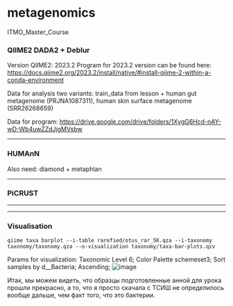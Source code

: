 # metagenomics
ITMO_Master_Course

### QIIME2 DADA2 + Deblur
Version QIIME2: 2023.2 
Program for 2023.2 version can be found here: https://docs.qiime2.org/2023.2/install/native/#install-qiime-2-within-a-conda-environment 

Data for analysis two variants: train_data from lesson + human gut metagenome (PRJNA1087311), human skin surface metagenome (SRR26268659) 

Data for program: https://drive.google.com/drive/folders/1XygG6Hcd-nAY-wD-Wb4uwZZdJjgMVsbw 
_________________________________________________________________________________________________________________________________________________
### HUMAnN
Also need: diamond + metaphlan 


_________________________________________________________________________________________________________________________________________________
### PiCRUST 

_________________________________________________________________________________________________________________________________________________


_____________________________________________________________________________________________________________________________________________________
### Visualisation 
```
qiime taxa barplot --i-table rarefied/otus_rar_5K.qza --i-taxonomy taxonomy/taxonomy.qza --o-visualization taxonomy/taxa-bar-plots.qzv 
```
Params for visualization: Taxonomic Level 6; Color Palette schemeset3; Sort samples by d__Bacteria; Ascending;
![image](https://github.com/AIKozyreva/metagenomics/assets/74992091/481e5112-ee14-4ebf-b0d9-3e904bc36633)

Итак, мы можем видеть, что образцы подготовленные анной для урока прошли прекрасно, а то, что я просто скачала с ТСИШ не определилось вообще дальше, чем факт того, что это бактерии.
